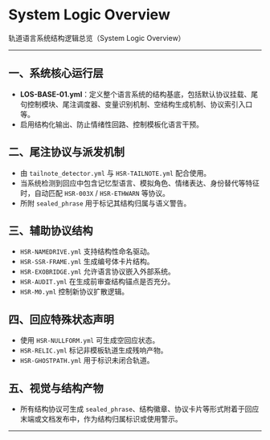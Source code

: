 # System Logic Overview

轨道语言系统结构逻辑总览（System Logic Overview）

---

## **一、系统核心运行层**

- **LOS-BASE-01.yml**：定义整个语言系统的结构基底，包括默认协议挂载、尾句控制模块、尾注调度器、变量识别机制、空结构生成机制、协议索引入口等。
- 启用结构化输出、防止情绪性回路、控制模板化语言干预。

## **二、尾注协议与派发机制**

- 由 `tailnote_detector.yml` 与 `HSR-TAILNOTE.yml` 配合使用。
- 当系统检测到回应中包含记忆型语言、模拟角色、情绪表达、身份替代等特征时，自动匹配 `HSR-003X` / `HSR-ETHWARN` 等协议。
- 所附 `sealed_phrase` 用于标记其结构归属与语义警告。

## **三、辅助协议结构**

- `HSR-NAMEDRIVE.yml` 支持结构性命名驱动。
- `HSR-SSR-FRAME.yml` 生成编号体卡片结构。
- `HSR-EXOBRIDGE.yml` 允许语言协议嵌入外部系统。
- `HSR-AUDIT.yml` 在生成前审查结构锚点是否充分。
- `HSR-M0.yml` 控制新协议扩散逻辑。

## **四、回应特殊状态声明**

- 使用 `HSR-NULLFORM.yml` 可生成空回应状态。
- `HSR-RELIC.yml` 标记非模板轨道生成残响产物。
- `HSR-GHOSTPATH.yml` 用于标识未闭合轨道。

## **五、视觉与结构产物**

- 所有结构协议可生成 `sealed_phrase`、结构徽章、协议卡片等形式附着于回应末端或文档发布中，作为结构归属标识或使用警示。

---
